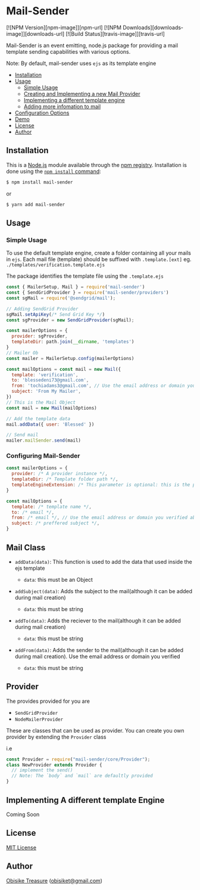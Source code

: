 # Mail-Sender

[![NPM Version][npm-image]][npm-url]
[![NPM Downloads][downloads-image]][downloads-url]
[![Build Status][travis-image]][travis-url]

<!-- [![Test Coverage][coveralls-image]][coveralls-url] -->

Mail-Sender is an event emitting, node.js package for providing a mail template sending capabilities with various options.

Note: By default, mail-sender uses `ejs` as its template engine

<!-- **[Follow me (@troygoode) on Twitter!](https://twitter.com/intent/user?screen_name=troygoode)** -->

- [Installation](#installation)
- [Usage](#usage)
  - [Simple Usage](#This-is-how-to-set-it-up-for-your-project)
  - [Creating and Implementing a new Mail Provider](#Implement-a-mail-provider)
  - [Implementing a different template engine](#Implement-a-template-engine)
  - [Adding more infomation to mail](#adding-data-to-mail)
- [Configuration Options](#configuration-options)
- [Demo](#demo)
- [License](#license)
- [Author](#author)

## Installation

This is a [Node.js](https://nodejs.org/en/) module available through the
[npm registry](https://www.npmjs.com/). Installation is done using the
[`npm install` command](https://docs.npmjs.com/getting-started/installing-npm-packages-locally):

```sh
$ npm install mail-sender
```

or

```sh
$ yarn add mail-sender
```

## Usage

### Simple Usage

To use the default template engine, create a folder containing all your mails in `ejs`. Each mail file (template) should be suffixed with `.template.[ext]` eg. `./templates/verification.template.ejs`

The package identifies the template file using the `.template.ejs`

```javascript
const { MailerSetup, Mail } = require('mail-sender')
const { SendGridProvider } = require('mail-sender/providers')
const sgMail = require('@sendgrid/mail');

// Adding SendGrid Provider
sgMail.setApiKey(/* Send Grid Key */)
const sgProvider = new SendGridProvider(sgMail);

const mailerOptions = {
  provider: sgProvider,
  templateDir: path.join(__dirname, 'templates')
}
// Mailer Ob
const mailer = MailerSetup.config(mailerOptions)

const mailOptions = const mail = new Mail({
  template: 'verification',
  to: 'blessedeni73@gmail.com',
  from: 'tochiadams3@gmail.com', // Use the email address or domain you verified above
  subject: 'From My Mailer',
})
// This is the Mail Object
const mail = new Mail(mailOptions)

// Add the template data
mail.addData({ user: 'Blessed' })

// Send mail
mailer.mailSender.send(mail)
```

### Configuring Mail-Sender

```javascript
const mailerOptions = {
  provider: /* A provider instance */,
  templateDir: /* Template folder path */,
  templateEngineExtension: /* This parameter is optional: this is the preffered template engine file extension */
}

const mailOptions = {
  template: /* template name */,
  to: /* email */,
  from: /* email */, // Use the email address or domain you verified above
  subject: /* preffered subject */,
}
```

## Mail Class

- `addData(data)`: This function is used to add the data that used inside the ejs template

  - `data`: this must be an Object

- `addSubject(data)`: Adds the subject to the mail(although it can be added during mail creation)

  - `data`: this must be string

- `addTo(data)`: Adds the reciever to the mail(although it can be added during mail creation)

  - `data`: this must be string

- `addFrom(data)`: Adds the sender to the mail(although it can be added during mail creation). Use the email address or domain you verified

  - `data`: this must be string

## Provider

The provides provided for you are

- `SendGridProvider`
- `NodeMailerProvider`

These are classes that can be used as provider. You can create you own provider by extending the `Provider` class

i.e

```js
const Provider = require("mail-sender/core/Provider");
class NewProvider extends Provider {
  // implement the send()
  // Note: The `body` and `mail` are defaultly provided
}
```

## Implementing A different template Engine

Coming Soon

## License

[MIT License](http://www.opensource.org/licenses/mit-license.php)

## Author

[Obisike Treasure](https://github.com/Otrex) ([obisiket@gmail.com](mailto:obisiket@gmail.com))
